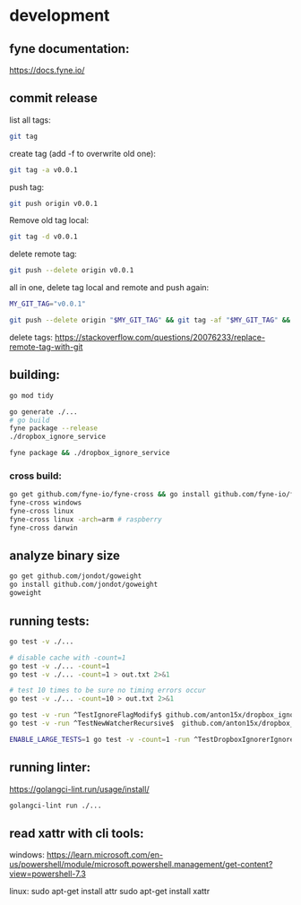 # development

## fyne documentation:
https://docs.fyne.io/

## commit release
list all tags:
```bash
git tag
```

create tag (add -f to overwrite old one):
```bash
git tag -a v0.0.1
```

push tag:
```bash
git push origin v0.0.1
```

Remove old tag local:
```bash
git tag -d v0.0.1
```

delete remote tag:
```bash
git push --delete origin v0.0.1
```

all in one, delete tag local and remote and push again:
```bash
MY_GIT_TAG="v0.0.1"

git push --delete origin "$MY_GIT_TAG" && git tag -af "$MY_GIT_TAG" && git push origin "$MY_GIT_TAG" && echo "successfully deleted tag $MY_GIT_TAG"
```


delete tags: https://stackoverflow.com/questions/20076233/replace-remote-tag-with-git

## building:
```bash
go mod tidy

go generate ./...
# go build
fyne package --release
./dropbox_ignore_service

fyne package && ./dropbox_ignore_service
```

### cross build:
```bash
go get github.com/fyne-io/fyne-cross && go install github.com/fyne-io/fyne-cross
fyne-cross windows
fyne-cross linux
fyne-cross linux -arch=arm # raspberry
fyne-cross darwin
```

## analyze binary size
```bash
go get github.com/jondot/goweight
go install github.com/jondot/goweight
goweight
```

## running tests:
```bash
go test -v ./...

# disable cache with -count=1
go test -v ./... -count=1
go test -v ./... -count=1 > out.txt 2>&1

# test 10 times to be sure no timing errors occur
go test -v ./... -count=10 > out.txt 2>&1

go test -v -run ^TestIgnoreFlagModify$ github.com/anton15x/dropbox_ignore_service
go test -v -run ^TestNewWatcherRecursive$  github.com/anton15x/dropbox_ignore_service/src/fsnotify

ENABLE_LARGE_TESTS=1 go test -v -count=1 -run ^TestDropboxIgnorerIgnoreFileEdit/big_test$ github.com/anton15x/dropbox_ignore_service > out.txt 2>&1

```

## running linter:
https://golangci-lint.run/usage/install/
```bash
golangci-lint run ./...
```

## read xattr with cli tools:
windows:
https://learn.microsoft.com/en-us/powershell/module/microsoft.powershell.management/get-content?view=powershell-7.3

linux:
sudo apt-get install attr
sudo apt-get install xattr
